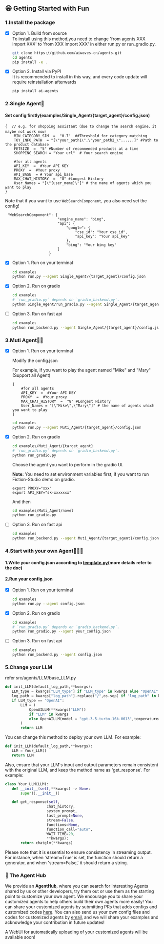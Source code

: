 ## 😄 Getting Started with Fun


### 1.Install the package
- [x] Option 1.  Build from source
<br>To install using this method,you need to change 'from agents.XXX import XXX' to 'from XXX import XXX' in either run.py or run_gradio.py.
    ```bash
    git clone https://github.com/aiwaves-cn/agents.git
    cd agents
    pip install -e . 
    ```

- [x] Option 2.  Install via PyPI
<br>It is recommended to install in this way, and every code update will require reinstallation afterwards
    ```bash
    pip install ai-agents
    ```
 ### 2.Single Agent🤖️   
#### Set  config firstly(examples/Single_Agent/{target_agent}/config.json)
```
{  // e.g. for shopping assistant（due to change the search engine，it maybe not work now）
    MIN_CATEGORY_SIM  =  "0.7"  ##Threshold for category matching
    TOY_INFO_PATH  = "[\"your_path1\",\"your_path2_\"......]" #Path to the product database
    FETSIZE  =  "5" #Number of recommended products at a time
    SHOPPING_SEARCH = "Your url"  # Your search engine
    
    #for all agents
    API_KEY  =  #Your API KEY
    PROXY  =  #Your proxy
    API_BASE  = # Your api_base
    MAX_CHAT_HISTORY  =  "8" #Longest History
    User_Names = "[\"{user_name}\"]" # the name of agents which you want to play  
}
```


Note that if you want to use `WebSearchComponent`, you also need set the config!

```
 "WebSearchComponent": {
                        "engine_name": "bing",
                        "api": {
                            "google": {
                                "cse_id": "Your cse_id",
                                "api_key": "Your api_key"
                            },
                            "bing": "Your bing key"
                        }
                    }
```
- [x] Option 1.  Run on your terminal

    ```bash
    cd examples
    python run.py --agent Single_Agent/{target_agent}/config.json
    ```

- [x] Option 2. Run on gradio
	
    ```bash
   cd examples
   # `run_gradio.py` depends on `gradio_backend.py`.
   python Single_Agent/run_gradio.py --agent Single_Agent/{target_agent}/config.json
   ```
- [ ] Option 3. Run on fast api
    ```bash
   cd examples
   python run_backend.py --agent Single_Agent/{target_agent}/config.json
   ```


 ### 3.Muti Agent🤖️🤖️   
- [x] Option 1.  Run on your terminal
      
	Modify the config.json

	For example, if you want to play the agent named "Mike" and "Mary"(Support all Agent)
	```
	{ 
	    #for all agents
	    API_KEY  =  #Your API KEY
	    PROXY  =  #Your proxy
	    MAX_CHAT_HISTORY  =  "8" #Longest History
	    User_Names = "[\"Mike\",\"Mary\"]" # the name of agents which you want to play  
	}
	```

    ```bash
    cd examples
    python run.py --agent Muti_Agent/{target_agent}/config.json
    ```

- [x] Option 2. Run on gradio
	
    ```bash
   cd examples/Muti_Agent/{target_agent}
   # `run_gradio.py` depends on `gradio_backend.py`.
   python run_gradio.py
   ```
   Choose the agent you want to perform in the gradio UI.

   **Note:**
   You need to set environment variables first, if you want to run Fiction-Studio demo on gradio.
   ```
   export PROXY="xxx"
   export API_KEY="sk-xxxxxxx"
   ```
   And then
    ```bash
   cd examples/Muti_Agent/novel
   python run_gradio.py
   ```
   
- [ ] Option 3. Run on fast api
    ```bash
   cd examples
   python run_backend.py --agent Muti_Agent/{target_agent}/config.json
   ```

 ### 4.Start with your own Agent🤖️🤖️🤖️  
 #### 1.Write your config.json according to [template.py](https://github.com/aiwaves-cn/agents/blob/master/src/agents/template.py)(more details refer to the [doc](https://ai-waves.feishu.cn/wiki/NIjrw8FR7inGTMkfS5yc5wcvnlg))
 
 #### 2.Run your config.json 

- [x] Option 1.  Run on your terminal

    ```bash
    cd examples
    python run.py --agent config.json
    ```


- [x] Option 2. Run on gradio
	
    ```bash
   cd examples
   # `run_gradio.py` depends on `gradio_backend.py`.
   python run_gradio.py --agent your_config.json
   ```
    
- [ ] Option 3. Run on fast api
    ```bash
   cd examples
   python run_backend.py --agent config.json
   ```

 ### 5.Change your LLM
 refer src/agents/LLM/base_LLM.py
 ```python
def init_LLM(default_log_path,**kwargs):
    LLM_type = kwargs["LLM_type"] if "LLM_type" in kwargs else "OpenAI"
    log_path = kwargs["log_path"].replace("/",os.sep) if "log_path" in kwargs else default_log_path
    if LLM_type == "OpenAI":
        LLM = (
            OpenAILLM(**kwargs["LLM"])
            if "LLM" in kwargs
            else OpenAILLM(model = "gpt-3.5-turbo-16k-0613",temperature=0.3,log_path=log_path)
        )
        return LLM
```
You can change this method to deploy your own LLM.
For example:
 ```python
def init_LLM(default_log_path,**kwargs):
	LLM = Your_LLM()
	return LLM
```
Also, ensure that your LLM's input and output parameters remain consistent with the original LLM, and keep the method name as 'get_response'.
For example:
 ```python
class Your_LLM(LLM):
	def __init__(self,**kwargs) -> None:
		super().__init__()

	def get_response(self,
                    chat_history,
                    system_prompt,
                    last_prompt=None,
                    stream=False,
                    functions=None,
                    function_call="auto",
                    WAIT_TIME=20,
                    **kwargs):
		return chatglm(**kwargs)
```
Please note that it is essential to ensure consistency in streaming output. For instance, when 'stream=True' is set, the function should return a generator, and when 'stream=False,' it should return a string.

### 🤖️ The Agent Hub

We provide an **AgentHub**, where you can search for interesting Agents shared by us or other developers, try them out or use them as the starting point to customize your own agent. We encourage you to share your customized agents to help others build their own agents more easily! You can share your customized agents by submitting PRs that adds configs and customized codes [here](https://github.com/aiwaves-cn/agents/tree/master/examples/Community_Agent). You can also send us your own config files and codes for customized agents by [email](mailto:contact@aiwaves.cn), and we will share your examples and acknowledge your contribution in future updates!

A WebUI for automatically uploading of your customized agents will be available soon!
 
